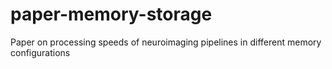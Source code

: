 # paper-memory-storage
Paper on processing speeds of neuroimaging pipelines in different memory configurations
